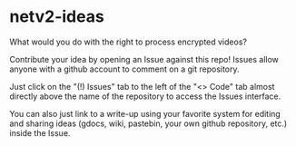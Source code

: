 # netv2-ideas
What would you do with the right to process encrypted videos?

Contribute your idea by opening an Issue against this repo! Issues allow anyone with a github account to comment on a git repository.

Just click on the "(!) Issues" tab to the left of the "<> Code" tab almost directly above the name of the repository to access the Issues interface.

You can also just link to a write-up using your favorite system for editing and sharing ideas (gdocs, wiki, pastebin, your own github repository, etc.) inside the Issue. 
